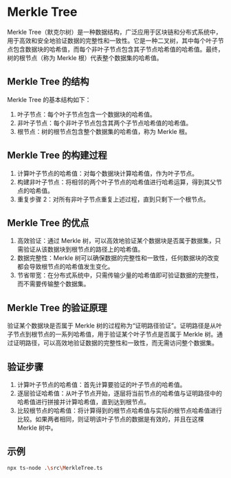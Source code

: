 # Merkle Tree

Merkle Tree（默克尔树）是一种数据结构，广泛应用于区块链和分布式系统中，用于高效和安全地验证数据的完整性和一致性。它是一种二叉树，其中每个叶子节点包含数据块的哈希值，而每个非叶子节点包含其子节点哈希值的哈希值。最终，树的根节点（称为 Merkle 根）代表整个数据集的哈希值。

## Merkle Tree 的结构

Merkle Tree 的基本结构如下：

1. 叶子节点：每个叶子节点包含一个数据块的哈希值。
1. 非叶子节点：每个非叶子节点包含其两个子节点哈希值的哈希值。
1. 根节点：树的根节点包含整个数据集的哈希值，称为 Merkle 根。

## Merkle Tree 的构建过程

1. 计算叶子节点的哈希值：对每个数据块计算哈希值，作为叶子节点。
1. 构建非叶子节点：将相邻的两个叶子节点的哈希值进行哈希运算，得到其父节点的哈希值。
1. 重复步骤 2：对所有非叶子节点重复上述过程，直到只剩下一个根节点。

## Merkle Tree 的优点

1. 高效验证：通过 Merkle 树，可以高效地验证某个数据块是否属于数据集，只需验证从该数据块到根节点的路径上的哈希值。
1. 数据完整性：Merkle 树可以确保数据的完整性和一致性，任何数据块的改变都会导致根节点的哈希值发生变化。
1. 节省带宽：在分布式系统中，只需传输少量的哈希值即可验证数据的完整性，而不需要传输整个数据集。

## Merkle Tree 的验证原理

验证某个数据块是否属于 Merkle 树的过程称为“证明路径验证”。证明路径是从叶子节点到根节点的一系列哈希值，用于验证某个叶子节点是否属于 Merkle 树。通过证明路径，可以高效地验证数据的完整性和一致性，而无需访问整个数据集。

## 验证步骤

1. 计算叶子节点的哈希值：首先计算要验证的叶子节点的哈希值。
1. 逐层验证哈希值：从叶子节点开始，逐层将当前节点的哈希值与证明路径中的哈希值进行拼接并计算哈希值，直到达到根节点。
1. 比较根节点的哈希值：将计算得到的根节点哈希值与实际的根节点哈希值进行比较。如果两者相同，则证明该叶子节点的数据是有效的，并且在这棵 Merkle 树中。

## 示例

```sh
npx ts-node .\src\MerkleTree.ts
```
